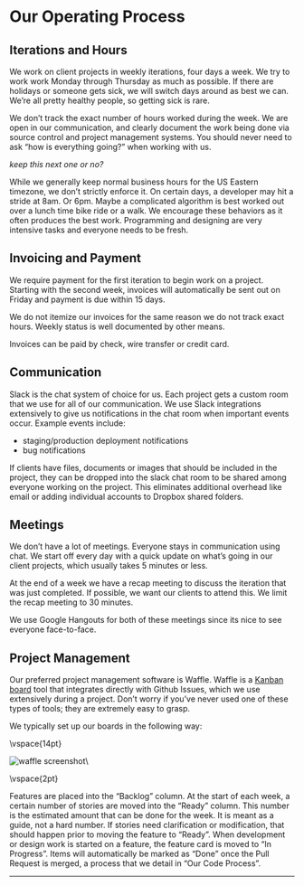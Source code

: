 # Our Operating Process

## Iterations and Hours
We work on client projects in weekly iterations, four days a week. We try to work work Monday through Thursday as much as possible. If there are holidays or someone gets sick, we will switch days around as best we can. We’re all pretty healthy people, so getting sick is rare.

We don’t track the exact number of hours worked during the week. We are open in our communication, and clearly document the work being done via source control and project management systems. You should never need to ask “how is everything going?” when working with us.

_keep this next one or no?_

While we generally keep normal business hours for the US Eastern timezone, we don’t strictly enforce it. On certain days, a developer may hit a stride at 8am. Or 6pm. Maybe a complicated algorithm is best worked out over a lunch time bike ride or a walk. We encourage these behaviors as it often produces the best work. Programming and designing are very intensive tasks and everyone needs to be fresh.

## Invoicing and Payment
We require payment for the first iteration to begin work on a project. Starting with the second week, invoices will automatically be sent out on Friday and payment is due within 15 days.

We do not itemize our invoices for the same reason we do not track exact hours. Weekly status is well documented by other means.

Invoices can be paid by check, wire transfer or credit card. 

## Communication
Slack is the chat system of choice for us. Each project gets a custom room that we use for all of our communication. We use Slack integrations extensively to give us notifications in the chat room when important events occur. Example events include:

- staging/production deployment notifications
- bug notifications

If clients have files, documents or images that should be included in the project, they can be dropped into the slack chat room to be shared among everyone working on the project. This eliminates additional overhead like email or adding individual accounts to Dropbox shared folders.

## Meetings

We don’t have a lot of meetings. Everyone stays in communication using chat. We start off every day with a quick update on what’s going in our client projects, which usually takes 5 minutes or less.

At the end of a week we have a recap meeting to discuss the iteration that was just completed. If possible, we want our clients to attend this. We limit the recap meeting to 30 minutes.

We use Google Hangouts for both of these meetings since its nice to see everyone face-to-face.

## Project Management

Our preferred project management software is Waffle. Waffle is a [Kanban board](http://en.wikipedia.org/wiki/Kanban_board) tool that integrates directly with Github Issues, which we use extensively during a project. Don’t worry if you’ve never used one of these types of tools; they are extremely easy to grasp.

We typically set up our boards in the following way:

\vspace{14pt}

![waffle screenshot](http://echobind.s3.amazonaws.com/waffle.png)\

\vspace{2pt}

Features are placed into the “Backlog” column. At the start of each week, a certain number of stories are moved into the “Ready” column. This number is the estimated amount that can be done for the week. It is meant as a guide, not a hard number. If stories need clarification or modification, that should happen prior to moving the feature to “Ready”. When development or design work is started on a feature, the feature card is moved to “In Progress”. Items will automatically be marked as “Done” once the Pull Request is merged, a process that we detail in “Our Code Process”.


---